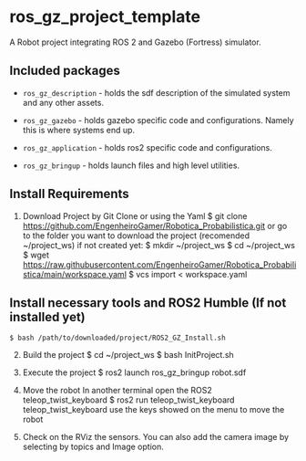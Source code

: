 # ros_gz_project_template
A Robot project integrating ROS 2 and Gazebo (Fortress) simulator.

## Included packages

* `ros_gz_description` - holds the sdf description of the simulated system and any other assets.

* `ros_gz_gazebo` - holds gazebo specific code and configurations. Namely this is where systems end up.

* `ros_gz_application` - holds ros2 specific code and configurations.

* `ros_gz_bringup` - holds launch files and high level utilities.


## Install Requirements

1. Download Project by Git Clone or using the Yaml
    $ git clone https://github.com/EngenheiroGamer/Robotica_Probabilistica.git
    or
    go to the folder you want to download the project (recomended ~/project_ws)
    if not created yet:
        $ mkdir ~/project_ws
        $ cd ~/project_ws
    $ wget https://raw.githubusercontent.com/EngenheiroGamer/Robotica_Probabilistica/main/workspace.yaml
    $ vcs import < workspace.yaml

## Install necessary tools and ROS2 Humble (If not installed yet)

    $ bash /path/to/downloaded/project/ROS2_GZ_Install.sh 

2. Build the project
    $ cd ~/project_ws
    $ bash InitProject.sh

3. Execute the project
    $ ros2 launch ros_gz_bringup robot.sdf

4. Move the robot
    In another terminal open the ROS2 teleop_twist_keyboard
    $ ros2 run teleop_twist_keyboard teleop_twist_keyboard
    use the keys showed on the menu to move the robot

5. Check on the RViz the sensors. You can also add the camera image by selecting by topics and Image option. 